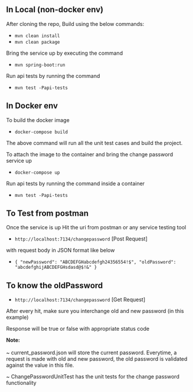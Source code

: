 In Local  (non-docker env)
-
After cloning the repo,
Build using the below commands:
- `mvn clean install`
- `mvn clean package`

Bring the service up by executing the command
- `mvn spring-boot:run`

Run api tests by running the command 
- `mvn test -Papi-tests`


In Docker env
-

To build the docker image
- `docker-compose build`

The above command will run all the unit test cases and build the project.

To attach the image to the container and bring the change password service up
- `docker-compose up`

Run api tests by running the command inside a container
- `mvn test -Papi-tests`

To Test from postman
-

Once the service is up Hit the uri from postman or any service testing tool
- `http://localhost:7134/changepassword`  [Post Request]

with request body in JSON format like below
- `{
   		"newPassword": "ABCDEFGHabcdefgh24356554!$",
    	"oldPassword": "abcdefghijABCDEFGHsdasd@$!&"
   }`
   
To know the oldPassword
- 
- `http://localhost:7134/changepassword`  [Get Request]  

After every hit, make sure you interchange old and new password (in this example)

Response will be true or false with appropriate status code



<b> Note: </b> <br> <br>
~ current_password.json will store the current password. Everytime, a request is made with old and new password, the old password is validated against the value in this file.

~ ChangePasswordUnitTest has the unit tests for the change password functionality
